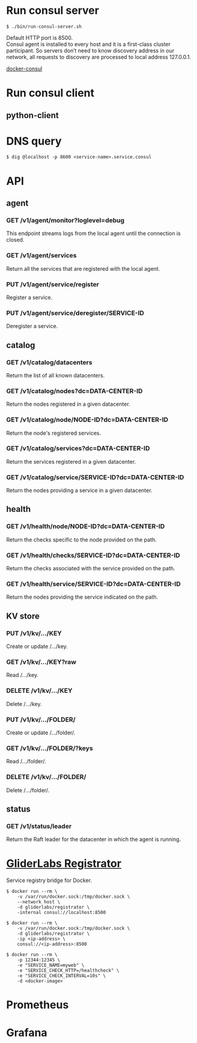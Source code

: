 # Run consul server

```
$ ./bin/run-consul-server.sh
```

Default HTTP port is 8500.  
Consul agent is installed to every host and it is a first-class cluster participant. So servers don’t need to know discovery address in our network, all requests to discovery are processed to local address 127.0.0.1.

[docker-consul](https://hub.docker.com/_/consul/)

# Run consul client

## python-client

# DNS query

```
$ dig @localhost -p 8600 <service-name>.service.consul
```

# API

## agent

### GET /v1/agent/monitor?loglevel=debug

This endpoint streams logs from the local agent until the connection is closed.

### GET /v1/agent/services

Return all the services that are registered with the local agent.

### PUT /v1/agent/service/register

Register a service.

### PUT /v1/agent/service/deregister/SERVICE-ID

Deregister a service.

## catalog

### GET /v1/catalog/datacenters

Return the list of all known datacenters.

### GET /v1/catalog/nodes?dc=DATA-CENTER-ID

Return the nodes registered in a given datacenter.

### GET /v1/catalog/node/NODE-ID?dc=DATA-CENTER-ID

Return the node's registered services.

### GET /v1/catalog/services?dc=DATA-CENTER-ID

Return the services registered in a given datacenter.

### GET /v1/catalog/service/SERVICE-ID?dc=DATA-CENTER-ID

Return the nodes providing a service in a given datacenter.

## health

### GET /v1/health/node/NODE-ID?dc=DATA-CENTER-ID

Return the checks specific to the node provided on the path.

### GET /v1/health/checks/SERVICE-ID?dc=DATA-CENTER-ID

Return the checks associated with the service provided on the path.

### GET /v1/health/service/SERVICE-ID?dc=DATA-CENTER-ID

Return the nodes providing the service indicated on the path.

## KV store

### PUT /v1/kv/.../KEY

Create or update /.../key.

### GET /v1/kv/.../KEY?raw

Read /.../key.

### DELETE /v1/kv/.../KEY

Delete /.../key.

### PUT /v1/kv/.../FOLDER/

Create or update /.../folder/.

### GET /v1/kv/.../FOLDER/?keys

Read /.../folder/.

### DELETE /v1/kv/.../FOLDER/

Delete /.../folder/.

## status

### GET /v1/status/leader

Return the Raft leader for the datacenter in which the agent is running.

# [GliderLabs Registrator](https://github.com/gliderlabs/registrator)

Service registry bridge for Docker.

```
$ docker run --rm \
    -v /var/run/docker.sock:/tmp/docker.sock \
    --network host \
    -d gliderlabs/registrator \
    -internal consul://localhost:8500

$ docker run --rm \
    -v /var/run/docker.sock:/tmp/docker.sock \
    -d gliderlabs/registrator \
    -ip <ip-address> \
    consul://<ip-address>:8500
```

```
$ docker run --rm \
    -p 12344:12345 \
    -e "SERVICE_NAME=myweb" \
    -e "SERVICE_CHECK_HTTP=/healthcheck" \
    -e "SERVICE_CHECK_INTERVAL=10s" \
    -d <docker-image>
```

# Prometheus

# Grafana